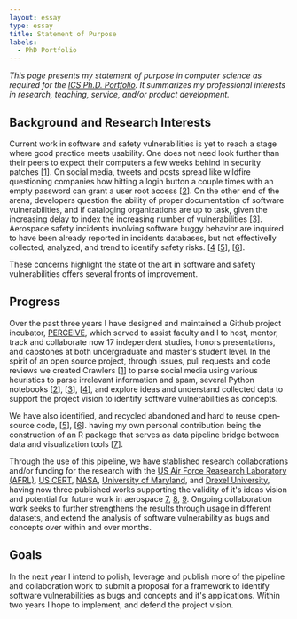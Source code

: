 ```yaml
---
layout: essay  
type: essay  
title: Statement of Purpose  
labels:
  - PhD Portfolio
--- 
```


*This page presents my statement of purpose in computer science as required for the [ICS Ph.D. Portfolio](http://www.ics.hawaii.edu/academics/graduate-degree-programs/ph-d-in-ics/#phd-portfolio). It summarizes my professional interests in research, teaching, service, and/or product development.*

## Background and Research Interests

Current work in software and safety vulnerabilities is yet to reach a stage where good practice meets usability. One does not need look further than their peers to expect their computers a few weeks behind in security patches \[[1](https://www.microsoft.com/security/blog/2014/06/17/when-vulnerabilities-are-exploited-the-timing-of-first-known-exploits-for-remote-code-execution-vulnerabilities/)\]. On social media, tweets and posts spread like wildfire questioning companies how hitting a login button a couple times with an empty password can grant a user root access \[[2](https://twitter.com/lemiorhan/status/935578694541770752)\]. On the other end of the arena, developers question the ability of proper documentation of software vulnerabilities, and if cataloging organizations are up to task, given the increasing delay to index the increasing number of vulnerabilities \[[3](https://www.csoonline.com/article/3204568/closing-the-cve-gap-is-mitre-up-to-it.html)\]. Aerospace safety incidents involving software buggy behavior are inquired to have been already reported in incidents databases, but not effectivelly collected, analyzed, and trend to identify safety risks. \[[4](https://www.vox.com/business-and-finance/2019/3/29/18281270/737-max-faa-scandal-explained) \[[5](https://www.dallasnews.com/business/airlines/2019/03/12/boeing-737-max-8-pilots-complained-feds-months-suspected-safety-flaw)\], \[[6](https://www.oig.dot.gov/sites/default/files/FAA%E2%80%99s%20Oversight%20of%20the%20Voluntary%20Disclosure%20Reporting%20Program%5E4-10-14.pdf)\].

These concerns highlight the state of the art in software and safety vulnerabilities offers several fronts of improvement.

## Progress

Over the past three years I have designed and maintained a Github project incubator, [PERCEIVE](https://github.com/sailuh/perceive), which served to assist faculty and I to host, mentor, track and collaborate now 17 independent studies, honors presentations, and capstones at both undergraduate and master's student level. In the spirit of an open source project,
through issues, pull requests and code reviews we created Crawlers \[[1](https://github.com/sailuh/perceive/tree/master/Crawlers)\] to parse social media using various heuristics to parse irrelevant information and spam, 
several Python notebooks \[[2](https://github.com/sailuh/perceive/blob/master/Notebooks/CVE_Details/cve_details_introduction.ipynb)\], \[[3](https://github.com/sailuh/perceive/blob/master/Notebooks/CWE/cwe_introduction.ipynb)\], \[[4](https://github.com/sailuh/perceive/blob/master/Notebooks/CAPEC/Introduction/capec_introduction.ipynb)\], and explore ideas and understand collected data to support the project vision
to identify software vulnerabilities as concepts. 

We have also identified, and recycled abandoned and hard to reuse open-source code, \[[5](https://github.com/sailuh/topicflow)\], \[[6](https://github.com/sailuh/termite)\]. having my own personal contribution being the construction of an R package that serves as data pipeline bridge between data and visualization tools \[[7](https://github.com/sailuh/topicflowr)\].

Through the use of this pipeline, we have stablished research collaborations and/or funding for the research with the [US Air Force Reasearch Laboratory (AFRL)](https://afresearchlab.com/), [US CERT](https://www.us-cert.gov/), [NASA](https://www.nasa.gov/ames), [University of Maryland](https://terpconnect.umd.edu), and [Drexel University](https://drexel.edu/), having now three published works supporting the validity of it's ideas vision and potential for future work in aerospace [7](https://aisel.aisnet.org/hicss-50/st/cybersecurity_and_sw_assurance/4/), [8](https://ieeexplore.ieee.org/document/8614146), [9](https://arc.aiaa.org/doi/abs/10.2514/6.2019-0770). Ongoing collaboration work seeks to further strengthens the results through usage in different datasets, and extend the analysis of software vulnerability as bugs and concepts over within and over months.

##  Goals

In the next year I intend to polish, leverage and publish more of the pipeline and collaboration work to submit a proposal for a framework to identify software vulnerabilities as bugs and concepts and it's applications. Within two years I hope to implement, and defend the project vision. 